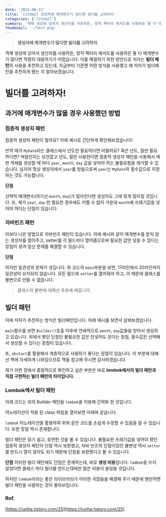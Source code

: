 ```yaml
---
date: '2022-06-22'
title: '[item2] 생성자에 매개변수가 많다면 빌더를 고려하라'
categories: ['[item2]']
summary: '객체 생성에 있어서 생산자를 사용하든, 정적 팩터리 메서드를 사용하든 둘 다 매개변수가 많다면 적절히 대응하기가 어렵습니다. 이를 해결하기 위한 방안으로 저자는 **빌더 패턴**의 사용을 추천하고 있는데, 지금부터 기존엔 어떤 방식을 사용했고 왜 저자가 빌더패턴을 추천하게 됐는 지 알아보겠습니다.'
thumbnail: './test.png'
---
```


> **생성자에 매개변수가 많다면 빌더를 고려하라.**

객체 생성에 있어서 생산자를 사용하든, 정적 팩터리 메서드를 사용하든 둘 다 매개변수가 많다면 적절히 대응하기가 어렵습니다. 이를 해결하기 위한 방안으로 저자는 **빌더 패턴**의 사용을 추천하고 있는데, 지금부터 기존엔 어떤 방식을 사용했고 왜 저자가 빌더패턴을 추천하게 됐는 지 알아보겠습니다.

# 빌더를 고려하자!

## 과거에 매개변수가 많을 경우 사용했던 방법

### 점층적 생성자 패턴

점층적 생성자 패턴이 뭘까요? 아래 예시로 간단하게 확인해보겠습니다!

<script src="https://gist.github.com/gusah009/0f2ae0174fde8ea94413cc16c68363ef.js"></script>

만약 제가 `MyDate`라는 클래스에서 년도만 필요하다면 어떨까요? 혹은 년도, 월만 필요하다면? 며칠인지는 상관없고 년도, 월만 사용한다면 점층적 생성자 패턴을 사용해서 매번 객체를 생성할 때 마다 `year`, `month`, `day` 값을 넣어야 하는 불필요함을 제거할 수 있습니다. 심지어 항상 생성자에서 `year`를 받음으로써 `year`는 `MyDate`의 필수값으로 지정하는 것도 가능합니다.

**단점**

선택적 매개변수(여기선 `month`, `day`)가 많아진다면 생성자도 그에 맞게 많아질 것입니다. 또, 제가 `year`, `day` 만 필요한 경우에도 어쩔 수 없이 가운데 `month`에 쓰레기값을 넣어야 하다는 단점이 있습니다.

### 자바빈즈 패턴

이보다 나은 방법으로 자바빈즈 패턴이 있습니다. 아래 예시와 같이 매개변수를 받지 않는 생성자를 열어주고, setter를 각 필드마다 열어줌으로써 필요한 값만 넣을 수 있다는 장점이 생겨 앞선 문제를 해결할 수 있습니다.

<script src="https://gist.github.com/gusah009/c81d9ec8999b973cdf4079a236535621.js"></script>

**단점**

하지만 일관성의 문제가 생깁니다. 위 코드의 `main`부분을 보면, 17라인에서 20라인까지 일관성이 유지되지 않습니다. 모든 필드에 `setter`를 열어줘야 하고, 이 때문에 클래스를 불변으로 만들 수 없습니다.

> 클래스의 불변에 대해선 추후에 배웁니다.

## 빌더 패턴

이에 저자가 추천하는 방식은 빌더패턴입니다. 아래 예시를 보면서 살펴보겠습니다.

<script src="https://gist.github.com/gusah009/0ee031d03da678ef3c6377e11dd56bec.js"></script>

`main`함수를 보면 `Builder()`호출 이후에 연쇄적으로 `month`, `day`값들을 받아서 생성하고 있습니다. 위에서 봤던 단점인 불필요한 값은 안넣어도 된다는 장점, 필수값은 선택해서 생성할 수 있다는 장점이 있습니다.

또, `abstact`를 활용해서 계층적으로 사용하기 좋다는 장점이 있습니다. 이 부분에 대해선 책에 자세하게 나와있으므로 책을 참고해 주시면 감사하겠습니다.

제가 이번 장에서 중점적으로 확인하고 싶은 부분은 바로 **lombok에서의 빌더 패턴과 직접 구현하는 빌더 패턴의 차이입니다.**

### Lombok에서 빌더 패턴

아래 코드는 위의 Builder 패턴을 `lombok`을 이용해 간략화 한 것입니다.

<script src="https://gist.github.com/gusah009/1fb538274997e86cf0b03fbbfb3ef42e.js"></script>

어노테이션이 적용 된 class 파일을 열어보면 아래와 같습니다.

<script src="https://gist.github.com/gusah009/2817bac9d6de05b6f7aebcefc6a77903.js"></script>

`lombok` 어노테이션을 활용하여 위와 같은 코드를 손쉽게 수정할 수 있음을 알 수 있습니다. 또한 장점 역시 존재합니다.

빌더 패턴은 읽기 쉽고, 유연한 것을 볼 수 있습니다. 불필요한 쓰레기값을 넣어야 했던 점층적 생성자 패턴의 단점 역시 보완했고, 자바 빈즈의 단점이었던 불변성 역시 `setter`를 반드시 열지 않아도 되기 때문에 단점을 보완했다고 볼 수 있습니다.

**단점**
이러한 빌더 패턴에도 단점은 존재하는데, 바로 **생성 비용**입니다. `lombok`을 쓰지 않았다면 클래스 마다 빌더를 만드는데에만 많은 비용이 들었을 것입니다.

하지만 `lombok`이라는 좋은 라이브러리가 이러한 귀찮음을 해결해 주기 때문에 왠만하면 빌더 패턴을 사용하는 것이 좋아보입니다.

### Ref.

[https://junha.tistory.com/25](https://junha.tistory.com/25)
